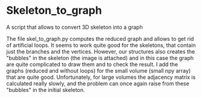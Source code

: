 # Skeleton_to_graph
A script that allows to convert 3D skeleton into a graph

The file skel_to_graph.py computes the reduced graph and allows to get rid of artificial loops. It seems to work quite good for the skeletons, that contain just the branches and the vertices. However, our structures also creates the "bubbles" in the skeleton (the image is attached) and in this case the graph are quite complicated to draw them and to check the result. I add the graphs (reduced and without loops) for the small volume (small npy array) that are quite good. Unfortunately, for large volumes the adjacency matrix is calculated really slowly, and the problem can once again raise from these "bubbles" in the initial skeleton.
